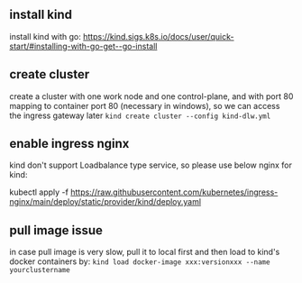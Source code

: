 ## install kind
install kind with go: https://kind.sigs.k8s.io/docs/user/quick-start/#installing-with-go-get--go-install 

## create cluster
create a cluster with one work node and one control-plane, and with port 80 mapping to container port 80 (necessary in windows), so we can access the ingress gateway later
`kind create cluster --config kind-dlw.yml`

## enable ingress nginx
kind don't support Loadbalance type service, so please use below nginx for kind:

kubectl apply -f https://raw.githubusercontent.com/kubernetes/ingress-nginx/main/deploy/static/provider/kind/deploy.yaml

## pull image issue

in case pull image is very slow, pull it to local first and then load to kind's docker containers by:
`kind load docker-image xxx:versionxxx --name yourclustername`